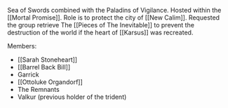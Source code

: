 Sea of Swords combined with the Paladins of Vigilance. Hosted within the [[Mortal Promise]]. Role is to protect the city of [[New Calim]]. Requested the group retrieve The [[Pieces of The Inevitable]] to prevent the destruction of the world if the heart of [[Karsus]] was recreated. 

Members:
- [[Sarah Stoneheart]] 
- [[Barrel Back Bill]]
- Garrick
- [[Ottoluke Organdorf]] 
- The Remnants
- Valkur (previous holder of the trident)